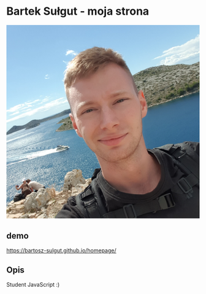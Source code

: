 # Bartek Sułgut - moja strona

![Bartek](images/Bartek2.jpg)

## demo

https://bartosz-sulgut.github.io/homepage/

## Opis

Student JavaScript :)
